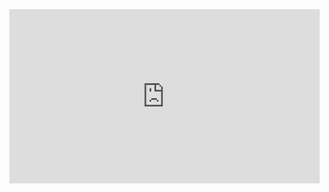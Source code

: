 ---
---

## 


<iframe width="560" height="315" src="https://www.youtube.com/embed/t4TTuRs0BWA?si=JoEpH6SftIwHUElM" title="YouTube video player" frameborder="0" allow="accelerometer; autoplay; clipboard-write; encrypted-media; gyroscope; picture-in-picture; web-share" allowfullscreen></iframe>